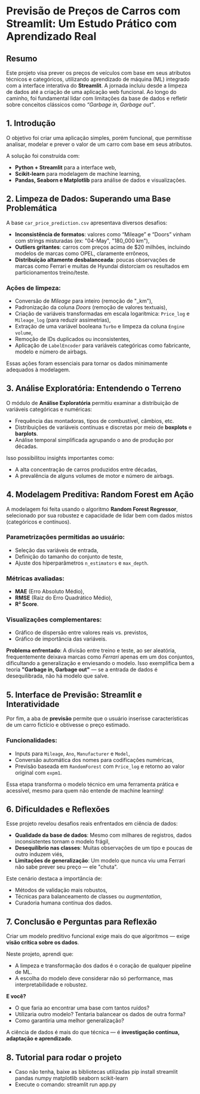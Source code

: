 # **Previsão de Preços de Carros com Streamlit: Um Estudo Prático com Aprendizado Real**

## **Resumo**

Este projeto visa prever os preços de veículos com base em seus atributos técnicos e categóricos, utilizando aprendizado de máquina (ML) integrado com a interface interativa do **Streamlit**. A jornada incluiu desde a limpeza de dados até a criação de uma aplicação web funcional. Ao longo do caminho, foi fundamental lidar com limitações da base de dados e refletir sobre conceitos clássicos como *“Garbage in, Garbage out”*.

## **1. Introdução**

 O objetivo foi criar uma aplicação simples, porém funcional, que permitisse analisar, modelar e prever o valor de um carro com base em seus atributos.

A solução foi construída com:
- **Python + Streamlit** para a interface web,
- **Scikit-learn** para modelagem de machine learning,
- **Pandas, Seaborn e Matplotlib** para análise de dados e visualizações.

## **2. Limpeza de Dados: Superando uma Base Problemática**

A base `car_price_prediction.csv` apresentava diversos desafios:
- **Inconsistência de formatos**: valores como “Mileage” e “Doors” vinham com strings misturadas (ex: "04-May", "180_000 km"),
- **Outliers gritantes**: carros com preços acima de $20 milhões, incluindo modelos de marcas como OPEL, claramente errôneos,
- **Distribuição altamente desbalanceada**: poucas observações de marcas como Ferrari e muitas de Hyundai distorciam os resultados em particionamentos treino/teste.

### Ações de limpeza:
- Conversão de *Mileage* para inteiro (remoção de "_km"),
- Padronização da coluna *Doors* (remoção de valores textuais),
- Criação de variáveis transformadas em escala logarítmica: `Price_log` e `Mileage_log` (para reduzir assimetrias),
- Extração de uma variável booleana `Turbo` e limpeza da coluna `Engine volume`,
- Remoção de IDs duplicados ou inconsistentes,
- Aplicação de `LabelEncoder` para variáveis categóricas como fabricante, modelo e número de airbags.

Essas ações foram essenciais para tornar os dados minimamente adequados à modelagem.

## **3. Análise Exploratória: Entendendo o Terreno**

O módulo de **Análise Exploratória** permitiu examinar a distribuição de variáveis categóricas e numéricas:
- Frequência das montadoras, tipos de combustível, câmbios, etc.
- Distribuições de variáveis contínuas e discretas por meio de **boxplots** e **barplots**.
- Análise temporal simplificada agrupando o ano de produção por décadas.

Isso possibilitou insights importantes como:
- A alta concentração de carros produzidos entre décadas,
- A prevalência de alguns volumes de motor e número de airbags.

## **4. Modelagem Preditiva: Random Forest em Ação**

A modelagem foi feita usando o algoritmo **Random Forest Regressor**, selecionado por sua robustez e capacidade de lidar bem com dados mistos (categóricos e contínuos).

### Parametrizações permitidas ao usuário:
- Seleção das variáveis de entrada,
- Definição do tamanho do conjunto de teste,
- Ajuste dos hiperparâmetros `n_estimators` e `max_depth`.

### Métricas avaliadas:
- **MAE** (Erro Absoluto Médio),
- **RMSE** (Raiz do Erro Quadrático Médio),
- **R² Score**.

### Visualizações complementares:
- Gráfico de dispersão entre valores reais vs. previstos,
- Gráfico de importância das variáveis.

**Problema enfrentado**: A divisão entre treino e teste, ao ser aleatória, frequentemente deixava marcas como *Ferrari* apenas em um dos conjuntos, dificultando a generalização e enviesando o modelo. Isso exemplifica bem a teoria **"Garbage in, Garbage out"** — se a entrada de dados é desequilibrada, não há modelo que salve.

## **5. Interface de Previsão: Streamlit e Interatividade**

Por fim, a aba de **previsão** permite que o usuário inserisse características de um carro fictício e obtivesse o preço estimado.

### Funcionalidades:
- Inputs para `Mileage`, `Ano`, `Manufacturer` e `Model`,
- Conversão automática dos nomes para codificações numéricas,
- Previsão baseada em `RandomForest` com `Price_log` e retorno ao valor original com `expm1`.

Essa etapa transforma o modelo técnico em uma ferramenta prática e acessível, mesmo para quem não entende de machine learning!

## **6. Dificuldades e Reflexões**

Esse projeto revelou desafios reais enfrentados em ciência de dados:
- **Qualidade da base de dados**: Mesmo com milhares de registros, dados inconsistentes tornam o modelo frágil,
- **Desequilíbrio nas classes**: Muitas observações de um tipo e poucas de outro induzem viés,
- **Limitações de generalização**: Um modelo que nunca viu uma Ferrari não sabe prever seu preço — ele "chuta".

Este cenário destaca a importância de:
- Métodos de validação mais robustos,
- Técnicas para balanceamento de classes ou *augmentation*,
- Curadoria humana contínua dos dados.

## **7. Conclusão e Perguntas para Reflexão**

Criar um modelo preditivo funcional exige mais do que algoritmos — exige **visão crítica sobre os dados**.

Neste projeto, aprendi que:
- A limpeza e transformação dos dados é o coração de qualquer pipeline de ML.
- A escolha do modelo deve considerar não só performance, mas interpretabilidade e robustez.

**E você?**  
- O que faria ao encontrar uma base com tantos ruídos?
- Utilizaria outro modelo? Tentaria balancear os dados de outra forma?
- Como garantiria uma melhor generalização?

A ciência de dados é mais do que técnica — é **investigação contínua, adaptação e aprendizado**.

## **8. Tutorial para rodar o projeto**
- Caso não tenha, baixe as bibliotecas utilizadas
  pip install streamlit pandas numpy matplotlib seaborn scikit-learn
- Execute o comando: streamlit run app.py

